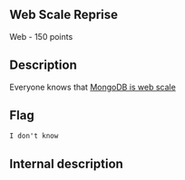 ## Web Scale Reprise
Web - 150 points

Description
------------
Everyone knows that [MongoDB is web scale](http://www.mongodb-is-web-scale.com/)


Flag
------------

`I don't know`


Internal description
------------
